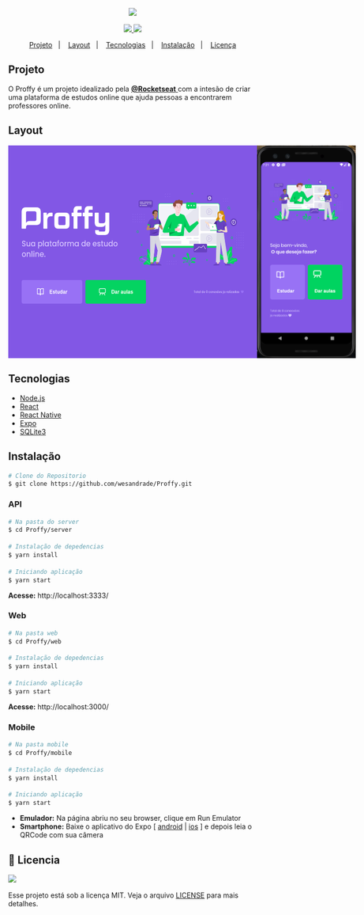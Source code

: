<p align="center"> 
	<img src='https://user-images.githubusercontent.com/28845397/90830279-c65da400-e317-11ea-9003-744707bd9ac3.png'/>
</p>

<p align="center">
	<a href="https://www.linkedin.com/in/wesley-andrade/">	
		<img src="https://img.shields.io/static/v1?label=&message=WesleyAndrade&color=9400d3&style=flat&logo=linkedin"/>
	</a>
	<a href="https://choosealicense.com/licenses/mit/">	
		<img src="https://img.shields.io/static/v1?label=License&message=MIT&color=9400d3&style=flat"/>
	</a>
</p>




<p align="center">
  <a href="#projeto">Projeto</a>&nbsp;&nbsp;&nbsp;|&nbsp;&nbsp;&nbsp;
  <a href="#layout">Layout</a>&nbsp;&nbsp;&nbsp;|&nbsp;&nbsp;&nbsp;
  <a href="#tecnologias">Tecnologias</a>&nbsp;&nbsp;&nbsp;|&nbsp;&nbsp;&nbsp;
  <a href="#instalação">Instalação</a>&nbsp;&nbsp;&nbsp;|&nbsp;&nbsp;&nbsp;
  <a href="#bookmark_tabs-licencia">Licença</a>
</p>

## Projeto

O Proffy é um projeto idealizado pela 
<a href="https://rocketseat.com.br/"> **@Rocketseat** </a> 
com a intesão de criar uma plataforma de estudos online que ajuda pessoas a encontrarem professores online.

## Layout

<div style="display: flex; flex-direction: 'row'; align-items: 'center';">
  		<img src="./.github/web.png" width="600px">
   		<img src="./.github/mobile.png" width="200px">
</div>

## Tecnologias

- [Node.js](https://nodejs.org/en/)
- [React](https://reactjs.org)
- [React Native](https://facebook.github.io/react-native/)
- [Expo](https://expo.io/)
- [SQLite3](https://www.sqlite.org/index.html)


## Instalação
```bash
# Clone do Repositorio
$ git clone https://github.com/wesandrade/Proffy.git
```
### API

```bash
# Na pasta do server
$ cd Proffy/server

# Instalação de depedencias
$ yarn install

# Iniciando aplicação
$ yarn start
```
**Acesse:** http://localhost:3333/

### Web

```bash
# Na pasta web
$ cd Proffy/web

# Instalação de depedencias
$ yarn install

# Iniciando aplicação
$ yarn start
```
**Acesse:** http://localhost:3000/ 

### Mobile 

```bash
# Na pasta mobile
$ cd Proffy/mobile

# Instalação de depedencias
$ yarn install

# Iniciando aplicação
$ yarn start
```
 - **Emulador:** Na página abriu no seu browser, clique em Run Emulator
 - **Smartphone:** Baixe o aplicativo do Expo [ [android](https://play.google.com/store/apps/details?id=host.exp.exponent) | [ios](https://apps.apple.com/br/app/expo-client/id982107779) ] e depois leia o QRCode com sua câmera 

## :bookmark_tabs: Licencia
<a href="https://choosealicense.com/licenses/mit/">
	<img src="https://img.shields.io/static/v1?label=License&message=2020&color=9400d3&style=flat"/>
</a>

Esse projeto está sob a licença MIT. Veja o arquivo [LICENSE](LICENSE) para mais detalhes.

